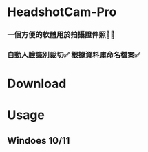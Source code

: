 # HeadshotCam-Pro
### 一個方便的軟體用於拍攝證件照🙍‍♂️



### 自動人臉識別裁切✅ 根據資料庫命名檔案✅

# Download

# Usage

## Windoes 10/11


